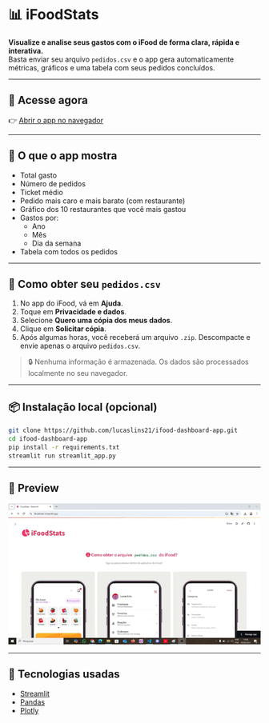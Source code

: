 # 📊 iFoodStats

**Visualize e analise seus gastos com o iFood de forma clara, rápida e interativa.**  
Basta enviar seu arquivo `pedidos.csv` e o app gera automaticamente métricas, gráficos e uma tabela com seus pedidos concluídos.

---

## 🔗 Acesse agora

👉 [Abrir o app no navegador](https://ifoodstats.streamlit.app)

---

## 🧾 O que o app mostra

- Total gasto
- Número de pedidos
- Ticket médio
- Pedido mais caro e mais barato (com restaurante)
- Gráfico dos 10 restaurantes que você mais gastou
- Gastos por:
  - Ano
  - Mês
  - Dia da semana
- Tabela com todos os pedidos

---

## 📂 Como obter seu `pedidos.csv`

1. No app do iFood, vá em **Ajuda**.
2. Toque em **Privacidade e dados**.
3. Selecione **Quero uma cópia dos meus dados**.
4. Clique em **Solicitar cópia**.
5. Após algumas horas, você receberá um arquivo `.zip`. Descompacte e envie apenas o arquivo `pedidos.csv`.

> 🔒 Nenhuma informação é armazenada. Os dados são processados localmente no seu navegador.

---

## 📦 Instalação local (opcional)

```bash
git clone https://github.com/lucaslins21/ifood-dashboard-app.git
cd ifood-dashboard-app
pip install -r requirements.txt
streamlit run streamlit_app.py
```

---

## 📸 Preview

![iFoodStats Preview](img/preview.gif)

---

## 🚀 Tecnologias usadas

- [Streamlit](https://streamlit.io/)
- [Pandas](https://pandas.pydata.org/)
- [Plotly](https://plotly.com/python/)

